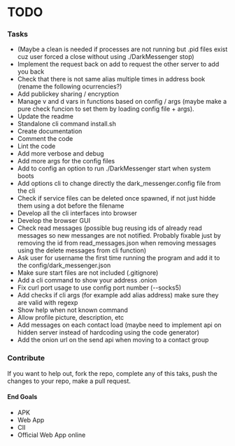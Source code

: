 # TODO

### Tasks

- (Maybe a clean is needed if processes are not running but .pid files exist cuz user forced a close without using ./DarkMessenger stop)
- Implement the request back on add to request the other server to add you back
- Check that there is not same alias multiple times in address book (rename the following ocurrencies?)
- Add publickey sharing / encryption
- Manage v and d vars in functions based on config / args (maybe make a pure check funcion to set them by loading config file + args). 
- Update the readme
- Standalone cli command install.sh
- Create documentation
- Comment the code
- Lint the code
- Add more verbose and debug
- Add more args for the config files
- Add to config an option to run ./DarkMessenger start when system boots
- Add options cli to change directly the dark_messenger.config file from the cli
- Check if service files can be deleted once spawned, if not just hidde them using a dot before the filename
- Develop all the cli interfaces into browser
- Develop the browser GUI
- Check read messages (possible bug reusing ids of already read messages so new messanges are not notified. Probably fixable just by removing the id from read_messages.json when removing messages using the delete messages from cli function)
- Ask user for username the first time running the program and add it to the config/dark_messenger.json
- Make sure start files are not included (.gitignore)
- Add a cli command to show your address .onion
- Fix curl port usage to use config port number (--socks5)
- Add checks if cli args (for example add alias address) make sure they are valid with regexp
- Show help when not known command
- Allow profile picture, description, etc
- Add messages on each contact load (maybe need to implement api on hidden server instead of hardcoding using the code generator)
- Add the onion url on the send api when moving to a contact group 

### Contribute
If you want to help out, fork the repo, complete any of this taks, push the changes to your repo, make a pull request.  


#### End Goals
- APK
- Web App
- ClI
- Official Web App online
